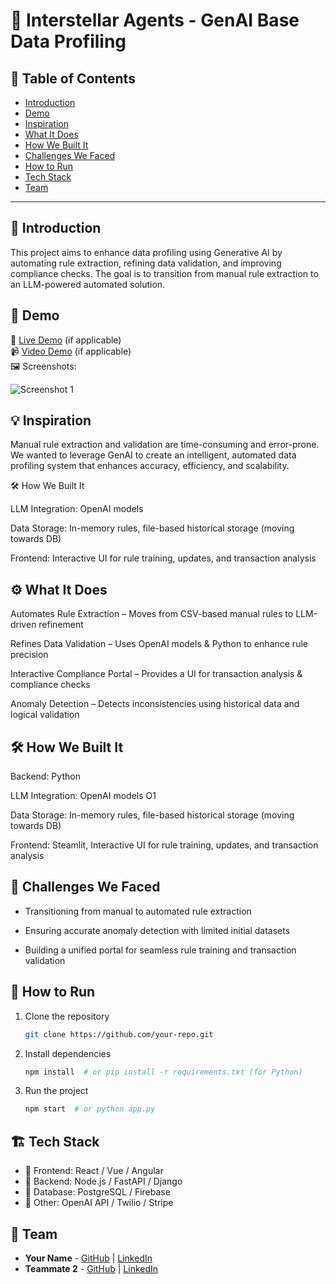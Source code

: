 # 🚀 Interstellar Agents - GenAI Base Data Profiling

## 📌 Table of Contents
- [Introduction](#introduction)
- [Demo](#demo)
- [Inspiration](#inspiration)
- [What It Does](#what-it-does)
- [How We Built It](#how-we-built-it)
- [Challenges We Faced](#challenges-we-faced)
- [How to Run](#how-to-run)
- [Tech Stack](#tech-stack)
- [Team](#team)

---

## 🎯 Introduction
This project aims to enhance data profiling using Generative AI by automating rule extraction, refining data validation, and improving compliance checks. The goal is to transition from manual rule extraction to an LLM-powered automated solution.

## 🎥 Demo
🔗 [Live Demo](#) (if applicable)  
📹 [Video Demo](#) (if applicable)  
🖼️ Screenshots:

![Screenshot 1](link-to-image)

## 💡 Inspiration
Manual rule extraction and validation are time-consuming and error-prone. We wanted to leverage GenAI to create an intelligent, automated data profiling system that enhances accuracy, efficiency, and scalability.



🛠️ How We Built It

LLM Integration: OpenAI models

Data Storage: In-memory rules, file-based historical storage (moving towards DB)

Frontend: Interactive UI for rule training, updates, and transaction analysis

## ⚙️ What It Does
Automates Rule Extraction – Moves from CSV-based manual rules to LLM-driven refinement

Refines Data Validation – Uses OpenAI models & Python to enhance rule precision

Interactive Compliance Portal – Provides a UI for transaction analysis & compliance checks

Anomaly Detection – Detects inconsistencies using historical data and logical validation

## 🛠️ How We Built It
Backend: Python

LLM Integration: OpenAI models O1

Data Storage: In-memory rules, file-based historical storage (moving towards DB)

Frontend: Steamlit, Interactive UI for rule training, updates, and transaction analysis

## 🚧 Challenges We Faced
- Transitioning from manual to automated rule extraction

- Ensuring accurate anomaly detection with limited initial datasets

- Building a unified portal for seamless rule training and transaction validation

## 🏃 How to Run
1. Clone the repository  
   ```sh
   git clone https://github.com/your-repo.git
   ```
2. Install dependencies  
   ```sh
   npm install  # or pip install -r requirements.txt (for Python)
   ```
3. Run the project  
   ```sh
   npm start  # or python app.py
   ```

## 🏗️ Tech Stack
- 🔹 Frontend: React / Vue / Angular
- 🔹 Backend: Node.js / FastAPI / Django
- 🔹 Database: PostgreSQL / Firebase
- 🔹 Other: OpenAI API / Twilio / Stripe

## 👥 Team
- **Your Name** - [GitHub](#) | [LinkedIn](#)
- **Teammate 2** - [GitHub](#) | [LinkedIn](#)
